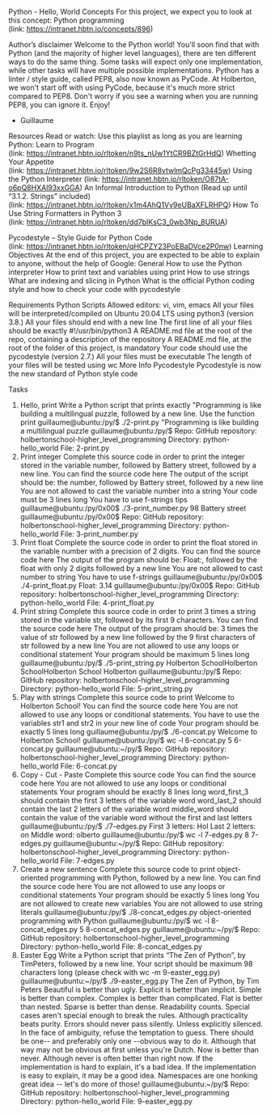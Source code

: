 

Python - Hello, World
Concepts For this project, we expect you to look at this concept: Python programming (link: https://intranet.hbtn.io/concepts/896)

Author’s disclaimer Welcome to the Python world! You'll soon find that with Python (and the majority of higher level languages), there are ten different ways to do the same thing. Some tasks will expect only one implementation, while other tasks will have multiple possible implementations. Python has a linter / style guide, called PEP8, also now known as PyCode. At Holberton, we won't start off with using PyCode, because it's much more strict compared to PEP8. Don't worry if you see a warning when you are running PEP8, you can ignore it.
Enjoy!
* Guillaume

Resources Read or watch:
Use this playlist as long as you are learning Python:
Learn to Program (link: https://intranet.hbtn.io/rltoken/n9ts_nUw1YtCR9BZtGrHdQ)
Whetting Your Appetite (link: https://intranet.hbtn.io/rltoken/9w2S6R8vtwlmQcPg33445w)
Using the Python Interpreter (link: https://intranet.hbtn.io/rltoken/O87tA-o6pQ8HXAl93xxGGA)
An Informal Introduction to Python (Read up until “3.1.2. Strings” included) (link: https://intranet.hbtn.io/rltoken/x1m4AhQ1Vy9eUBaXFLRHPQ)
How To Use String Formatters in Python 3 (link: https://intranet.hbtn.io/rltoken/dd7bIKsC3_0wb3Np_8URUA)

Pycodestyle – Style Guide for Python Code (link: https://intranet.hbtn.io/rltoken/qHCPZY23PoEBaDVce2P0nw)
Learning Objectives At the end of this project, you are expected to be able to explain to anyone, without the help of Google:
General How to use the Python interpreter How to print text and variables using print How to use strings What are indexing and slicing in Python What is the official Python coding style and how to check your code with pycodestyle

Requirements Python Scripts Allowed editors: vi, vim, emacs All your files will be interpreted/compiled on Ubuntu 20.04 LTS using python3 (version 3.8.) All your files should end with a new line The first line of all your files should be exactly #!/usr/bin/python3 A README.md file at the root of the repo, containing a description of the repository A README.md file, at the root of the folder of this project, is mandatory Your code should use the pycodestyle (version 2.7.) All your files must be executable The length of your files will be tested using wc
More Info Pycodestyle Pycodestyle is now the new standard of Python style code

Tasks
1. Hello, print Write a Python script that prints exactly "Programming is like building a multilingual puzzle, followed by a new line.
Use the function print guillaume@ubuntu:/py/$ ./2-print.py "Programming is like building a multilingual puzzle guillaume@ubuntu:/py/$
Repo:
GitHub repository: holbertonschool-higher_level_programming Directory: python-hello_world File: 2-print.py
1. Print integer Complete this source code in order to print the integer stored in the variable number, followed by Battery street, followed by a new line.
You can find the source code here The output of the script should be: the number, followed by Battery street, followed by a new line You are not allowed to cast the variable number into a string Your code must be 3 lines long You have to use f-strings tips
guillaume@ubuntu:/py/0x00$ ./3-print_number.py 98 Battery street guillaume@ubuntu:/py/0x00$
Repo:
GitHub repository: holbertonschool-higher_level_programming Directory: python-hello_world File: 3-print_number.py
2. Print float Complete the source code in order to print the float stored in the variable number with a precision of 2 digits.
You can find the source code here The output of the program should be: Float:, followed by the float with only 2 digits followed by a new line You are not allowed to cast number to string You have to use f-strings
guillaume@ubuntu:/py/0x00$ ./4-print_float.py Float: 3.14 guillaume@ubuntu:/py/0x00$
Repo:
GitHub repository: holbertonschool-higher_level_programming Directory: python-hello_world File: 4-print_float.py
3. Print string Complete this source code in order to print 3 times a string stored in the variable str, followed by its first 9 characters.
You can find the source code here The output of the program should be: 3 times the value of str followed by a new line followed by the 9 first characters of str followed by a new line You are not allowed to use any loops or conditional statement Your program should be maximum 5 lines long
guillaume@ubuntu:/py/$ ./5-print_string.py Holberton SchoolHolberton SchoolHolberton School Holberton guillaume@ubuntu:/py/$
Repo:
GitHub repository: holbertonschool-higher_level_programming Directory: python-hello_world File: 5-print_string.py
4. Play with strings Complete this source code to print Welcome to Holberton School!
You can find the source code here You are not allowed to use any loops or conditional statements. You have to use the variables str1 and str2 in your new line of code Your program should be exactly 5 lines long
guillaume@ubuntu:/py/$ ./6-concat.py Welcome to Holberton School! guillaume@ubuntu:/py/$ wc -l 6-concat.py 5 6-concat.py guillaume@ubuntu:~/py/$
Repo:
GitHub repository: holbertonschool-higher_level_programming Directory: python-hello_world File: 6-concat.py
5. Copy - Cut - Paste Complete this source code
You can find the source code here You are not allowed to use any loops or conditional statements Your program should be exactly 8 lines long word_first_3 should contain the first 3 letters of the variable word word_last_2 should contain the last 2 letters of the variable word middle_word should contain the value of the variable word without the first and last letters
guillaume@ubuntu:/py/$ ./7-edges.py First 3 letters: Hol Last 2 letters: on Middle word: olberto guillaume@ubuntu:/py/$ wc -l 7-edges.py 8 7-edges.py guillaume@ubuntu:~/py/$
Repo:
GitHub repository: holbertonschool-higher_level_programming Directory: python-hello_world File: 7-edges.py
6. Create a new sentence Complete this source code to print object-oriented programming with Python, followed by a new line.
You can find the source code here You are not allowed to use any loops or conditional statements Your program should be exactly 5 lines long You are not allowed to create new variables You are not allowed to use string literals
guillaume@ubuntu:/py/$ ./8-concat_edges.py object-oriented programming with Python guillaume@ubuntu:/py/$ wc -l 8-concat_edges.py 5 8-concat_edges.py guillaume@ubuntu:~/py/$
Repo:
GitHub repository: holbertonschool-higher_level_programming Directory: python-hello_world File: 8-concat_edges.py
7. Easter Egg Write a Python script that prints “The Zen of Python”, by TimPeters, followed by a new line.
Your script should be maximum 98 characters long (please check with wc -m 9-easter_egg.py)
guillaume@ubuntu:~/py/$ ./9-easter_egg.py The Zen of Python, by Tim Peters
Beautiful is better than ugly. Explicit is better than implicit. Simple is better than complex. Complex is better than complicated. Flat is better than nested. Sparse is better than dense. Readability counts. Special cases aren't special enough to break the rules. Although practicality beats purity. Errors should never pass silently. Unless explicitly silenced. In the face of ambiguity, refuse the temptation to guess. There should be one-- and preferably only one --obvious way to do it. Although that way may not be obvious at first unless you're Dutch. Now is better than never. Although never is often better than right now. If the implementation is hard to explain, it's a bad idea. If the implementation is easy to explain, it may be a good idea. Namespaces are one honking great idea -- let's do more of those! guillaume@ubuntu:~/py/$
Repo:
GitHub repository: holbertonschool-higher_level_programming Directory: python-hello_world File: 9-easter_egg.py

